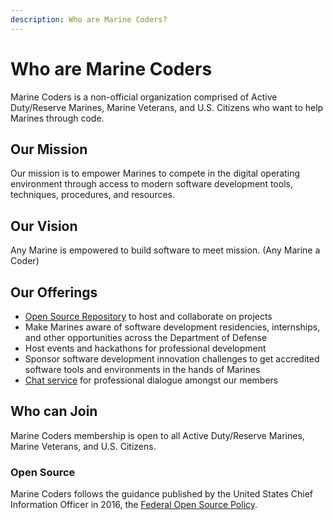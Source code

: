 ```yaml
---
description: Who are Marine Coders?
---
```

# Who are Marine Coders

Marine Coders is a non-official organization comprised of Active Duty/Reserve Marines, Marine Veterans, and U.S. Citizens who want to help Marines through code.

## Our Mission

Our mission is to empower Marines to compete in the digital operating environment through access to modern software development tools, techniques, procedures, and resources.

## Our Vision

Any Marine is empowered to build software to meet mission. (Any Marine a Coder)

## Our Offerings

* [Open Source Repository](https://github.com/marinecoders/marines.dev) to host and collaborate on projects
* Make Marines aware of software development residencies, internships, and other opportunities across the Department of Defense
* Host events and hackathons for professional development
* Sponsor software development innovation challenges to get accredited software tools and environments in the hands of Marines
* [Chat service](https://chat.il2.dso.mil/signup_user_complete/?id=p65oraj9b3ysjgbxac7o7bn6fr) for professional dialogue amongst our members

## Who can Join

Marine Coders membership is open to all Active Duty/Reserve Marines, Marine Veterans, and U.S. Citizens.

### Open Source

Marine Coders follows the guidance published by the United States Chief Information Officer in 2016, the [Federal Open Source Policy](https://www.whitehouse.gov/sites/whitehouse.gov/files/omb/memoranda/2016/m_16_21.pdf).
